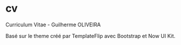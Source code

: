 # cv
Curriculum Vitae - Guilherme OLIVEIRA

Basé sur le theme créé par TemplateFlip avec Bootstrap et Now UI Kit.
